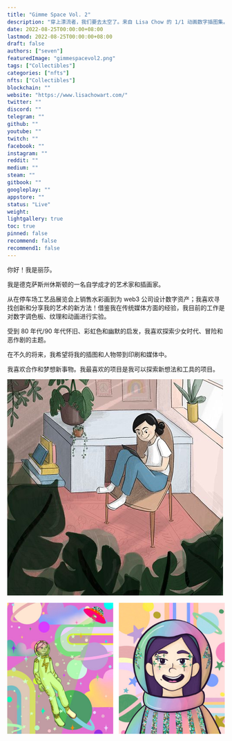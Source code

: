 ```yaml
---
title: "Gimme Space Vol. 2"
description: "穿上漂流者，我们要去太空了。来自 Lisa Chow 的 1/1 动画数字插图集。"
date: 2022-08-25T00:00:00+08:00
lastmod: 2022-08-25T00:00:00+08:00
draft: false
authors: ["seven"]
featuredImage: "gimmespacevol2.png"
tags: ["Collectibles"]
categories: ["nfts"]
nfts: ["Collectibles"]
blockchain: ""
website: "https://www.lisachowart.com/"
twitter: ""
discord: ""
telegram: ""
github: ""
youtube: ""
twitch: ""
facebook: ""
instagram: ""
reddit: ""
medium: ""
steam: ""
gitbook: ""
googleplay: ""
appstore: ""
status: "Live"
weight: 
lightgallery: true
toc: true
pinned: false
recommend: false
recommend1: false
---
```

你好！我是丽莎。

我是德克萨斯州休斯顿的一名自学成才的艺术家和插画家。

从在停车场工艺品展览会上销售水彩画到为 web3 公司设计数字资产；我喜欢寻找创新和分享我的艺术的新方法！借鉴我在传统媒体方面的经验，我目前的工作是对数字调色板、纹理和动画进行实验。

受到 80 年代/90 年代怀旧、彩虹色和幽默的启发，我喜欢探索少女时代、冒险和恶作剧的主题。

在不久的将来，我希望将我的插图和人物带到印刷和媒体中。

我喜欢合作和梦想新事物。我最喜欢的项目是我可以探索新想法和工具的项目。

![nft](1661413714529.jpg)

![nft](1661413762824.png)